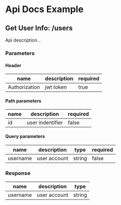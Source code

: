 # Api Docs Example

## Get User Info: /users

Api description...

### Parameters

#### Header

| name          | description | required |
| ------------- | ----------- | -------- |
| Authorization | jwt token   | true     |

#### Path parameters

| name | description      | required |
| ---- | ---------------- | -------- |
| id   | user indentifier | false    |

#### Query parameters

| name     | description  | type   | required |
| -------- | ------------ | ------ | -------- |
| username | user account | string | false    |

### Response

| name     | description  | type   |
| -------- | ------------ | ------ |
| username | user account | string |
